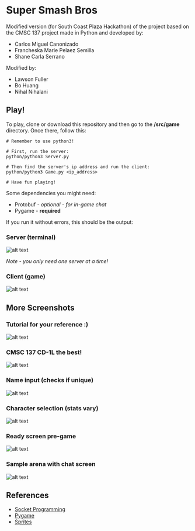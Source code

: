 # Super Smash Bros


Modified version (for South Coast Plaza Hackathon) of the project based on the CMSC 137 project made in Python and developed by:
* Carlos Miguel Canonizado
* Francheska Marie Pelaez Semilla
* Shane Carla Serrano

Modified by:
* Lawson Fuller
* Bo Huang
* Nihal Nihalani

## Play!

To play, clone or download this repository and then go to the **/src/game** directory. Once there, follow this:

```
# Remember to use python3!

# First, run the server:
python/python3 Server.py

# Then find the server's ip address and run the client:
python/python3 Game.py <ip_address>

# Have fun playing!
```

Some dependencies you might need:
* Protobuf - *optional - for in-game chat*
* Pygame - **required**

If you run it without errors, this should be the output:

### Server (terminal)
![alt text](./github/server.png "Server")

*Note - you only need one server at a time!*

### Client (game)
![alt text](./github/intro.png "Super Smash Bros")

## More Screenshots

### Tutorial for your reference :)
![alt text](./github/guide.png "Guide")

### CMSC 137 CD-1L the best!
![alt text](./github/about.png "About")

### Name input (checks if unique)
![alt text](./github/name.png "Name")

### Character selection (stats vary)
![alt text](./github/character.png "Character")

### Ready screen pre-game
![alt text](./github/ready.png "Ready")

### Sample arena with chat screen
![alt text](./github/arena.png "Arena")

## References

* [Socket Programming](https://realpython.com/python-sockets/)
* [Pygame](https://www.youtube.com/watch?v=i6xMBig-pP4&list=PLzMcBGfZo4-lp3jAExUCewBfMx3UZFkh5)
* [Sprites](https://www.spriters-resource.com/custom_edited/supersmashbroscustoms/?fbclid=IwAR0G88z4oHA2ZWQc-oSYQOJ7FSOXIfTfQX3JPYjGChVrdTTlS7wT8VZZrjA)
